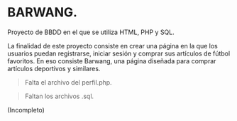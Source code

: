 # BARWANG.
Proyecto de BBDD en el que se utiliza HTML, PHP y SQL.

La finalidad de este proyecto consiste en crear una página en la que los usuarios puedan registrarse, iniciar sesión y comprar sus artículos de fútbol favoritos. En eso consiste Barwang, una página diseñada para comprar artículos deportivos y similares.

>Falta el archivo del perfil.php.

>Faltan los archivos .sql.

(Incompleto)

